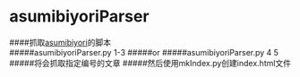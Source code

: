 # asumibiyoriParser
####抓取[asumibiyori](http://yaplog.jp/asumibiyori)的脚本  
#####asumibiyoriParser.py 1-3
#####or
#####asumibiyoriParser.py 4 5 
#####将会抓取指定编号的文章
#####然后使用mkIndex.py创建index.html文件
